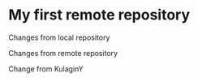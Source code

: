 # My first remote repository

Changes from local repository

Changes from remote repository

Change from KulaginY

